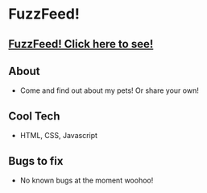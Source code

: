 # FuzzFeed!

## [FuzzFeed! Click here to see!](https://fuzzfeed.onrender.com/)


## About
- Come and find out about my pets! Or share your own!

## Cool Tech
- HTML, CSS, Javascript

## Bugs to fix
- No known bugs at the moment woohoo!


